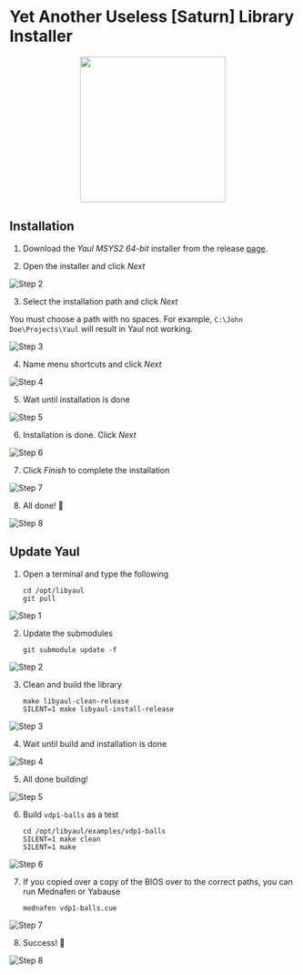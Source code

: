 Yet Another Useless [Saturn] Library Installer
===

<p align="center">
  <img width="256" height="256" src=".images/yaul-installer.png">
</p>

## Installation

1. Download the _Yaul MSYS2 64-bit_ installer from the release [page][1].

2. Open the installer and click _Next_

![Step 2](/.images/step_01.png)

3. Select the installation path and click _Next_

You must choose a path with no spaces. For example, `C:\John Doe\Projects\Yaul` will result in Yaul not working.

![Step 3](/.images/step_02.png)

4. Name menu shortcuts and click _Next_

![Step 4](/.images/step_03.png)

5. Wait until installation is done

![Step 5](/.images/step_04.png)

6. Installation is done. Click _Next_

![Step 6](/.images/step_05.png)

7. Click _Finish_ to complete the installation

![Step 7](/.images/step_06.png)

8. All done! :tada:

![Step 8](/.images/step_07.png)

## Update Yaul

1. Open a terminal and type the following

       cd /opt/libyaul
       git pull

![Step 1](/.images/step_08.png)

2. Update the submodules

       git submodule update -f

![Step 2](/.images/step_09.png)

3. Clean and build the library

       make libyaul-clean-release
       SILENT=1 make libyaul-install-release

![Step 3](/.images/step_10.png)

4. Wait until build and installation is done

![Step 4](/.images/step_11.png)

5. All done building!

![Step 5](/.images/step_12.png)

6. Build `vdp1-balls` as a test

       cd /opt/libyaul/examples/vdp1-balls
       SILENT=1 make clean
       SILENT=1 make

![Step 6](/.images/step_13.png)

7. If you copied over a copy of the BIOS over to the correct paths, you can run Mednafen or Yabause

       mednafen vdp1-balls.cue

![Step 7](/.images/step_14.png)

8. Success! :tada:

![Step 8](/.images/step_15.png)

[1]: https://github.com/ijacquez/libyaul-installer/releases
